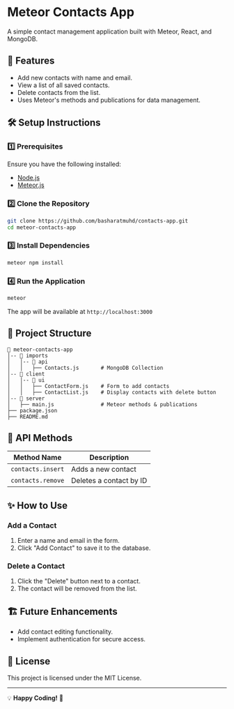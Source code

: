 # Meteor Contacts App

A simple contact management application built with Meteor, React, and MongoDB.

## 🚀 Features
- Add new contacts with name and email.
- View a list of all saved contacts.
- Delete contacts from the list.
- Uses Meteor's methods and publications for data management.

## 🛠 Setup Instructions

### 1️⃣ Prerequisites
Ensure you have the following installed:
- [Node.js](https://nodejs.org/)
- [Meteor.js](https://www.meteor.com/)

### 2️⃣ Clone the Repository
```sh
git clone https://github.com/basharatmuhd/contacts-app.git
cd meteor-contacts-app
```

### 3️⃣ Install Dependencies
```sh
meteor npm install
```

### 4️⃣ Run the Application
```sh
meteor
```
The app will be available at `http://localhost:3000`

## 📂 Project Structure
```
📁 meteor-contacts-app
│-- 📁 imports
│   │-- 📁 api
│   │   ├── Contacts.js       # MongoDB Collection
│-- 📁 client
│   │-- 📁 ui
│   │   ├── ContactForm.js    # Form to add contacts
│   │   ├── ContactList.js    # Display contacts with delete button
│-- 📁 server
│   ├── main.js               # Meteor methods & publications
├── package.json
├── README.md
```

## 📝 API Methods
| Method Name        | Description |
|--------------------|-------------|
| `contacts.insert` | Adds a new contact |
| `contacts.remove` | Deletes a contact by ID |

## ✨ How to Use
### Add a Contact
1. Enter a name and email in the form.
2. Click "Add Contact" to save it to the database.

### Delete a Contact
1. Click the "Delete" button next to a contact.
2. The contact will be removed from the list.

## 🏗️ Future Enhancements
- Add contact editing functionality.
- Implement authentication for secure access.

## 📜 License
This project is licensed under the MIT License.

---
💡 **Happy Coding!** 🚀


